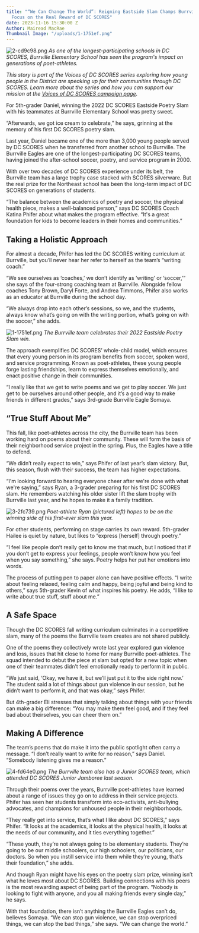 ```yaml
---
title: "“We Can Change The World”: Reigning Eastside Slam Champs Burrville Elementary
  Focus on the Real Reward of DC SCORES"
date: 2023-11-16 15:30:00 Z
Author: Mairead MacRae
Thumbnail Image: "/uploads/1-1751ef.png"
---
```


![2-cd9c98.png](/uploads/2-cd9c98.png)
*As one of the longest-participating schools in DC SCORES, Burrville Elementary School has seen the program's impact on generations of poet-athletes.*




















*This story is part of the Voices of DC SCORES series exploring how young people in the District are speaking up for their communities through DC SCORES. Learn more about the series and how you can support our mission at the [Voices of DC SCORES campaign page](https://give.dcscores.org/campaign/giving-tuesday-eoy-2023/c537061).*

For 5th-grader Daniel, winning the 2022 DC SCORES Eastside Poetry Slam with his teammates at Burrville Elementary School was pretty sweet. 

“Afterwards, we got ice cream to celebrate,” he says, grinning at the memory of his first DC SCORES poetry slam. 

Last year, Daniel became one of the more than 3,000 young people served by DC SCORES when he transferred from another school to Burrville. The Burrville Eagles are one of the longest-participating DC SCORES teams, having joined the after-school soccer, poetry, and service program in 2000. 

With over two decades of DC SCORES experience under its belt, the Burrville team has a large trophy case stacked with SCORES silverware. But the real prize for the Northeast school has been the long-term impact of DC SCORES on generations of students. 

“The balance between the academics of poetry and soccer, the physical health piece, makes a well-balanced person,” says DC SCORES Coach Katina Phifer about what makes the program effective. “It's a great foundation for kids to become leaders in their homes and communities.”

## Taking a Holistic Approach

For almost a decade, Phifer has led the DC SCORES writing curriculum at Burrville, but you’ll never hear her refer to herself as the team’s “writing coach.”

“We see ourselves as ‘coaches,’ we don’t identify as ‘writing’ or ‘soccer,’” she says of the four-strong coaching team at Burrville. Alongside fellow coaches Tony Brown, Daryl Forte, and Andrea Timmons, Phifer also works as an educator at Burrville during the school day.

“We always drop into each other’s sessions, so we, and the students, always know what’s going on with the writing portion, what’s going on with the soccer,” she adds.

![1-1751ef.png](/uploads/1-1751ef.png)
*The Burrville team celebrates their 2022 Eastside Poetry Slam win.*

The approach exemplifies DC SCORES’ whole-child model, which ensures that every young person in its program benefits from soccer, spoken word, and service programming. Known as poet-athletes, these young people forge lasting friendships, learn to express themselves emotionally, and enact positive change in their communities. 

“I really like that we get to write poems and we get to play soccer. We just get to be ourselves around other people, and it’s a good way to make friends in different grades,” says 3rd-grade Burrville Eagle Somaya. 

## “True Stuff About Me”

This fall, like poet-athletes across the city, the Burrville team has been working hard on poems about their community. These will form the basis of their neighborhood service project in the spring. Plus, the Eagles have a title to defend. 

“We didn’t really expect to win,” says Phifer of last year’s slam victory. But, this season, flush with their success, the team has higher expectations. 

“I'm looking forward to hearing everyone cheer after we're done with what we're saying,” says Ryan, a 3-grader preparing for his first DC SCORES slam. He remembers watching his older sister lift the slam trophy with Burrville last year, and he hopes to make it a family tradition.

![3-2fc739.png](/uploads/3-2fc739.png)
*Poet-athlete Ryan (pictured left) hopes to be on the winning side of his first-ever slam this year.*

For other students, performing on stage carries its own reward. 5th-grader Hailee is quiet by nature, but likes to “express [herself] through poetry.”

“I feel like people don’t really get to know me that much, but I noticed that if you don’t get to express your feelings, people won’t know how you feel when you say something,” she says. Poetry helps her put her emotions into words. 

The process of putting pen to paper alone can have positive effects. “I write about feeling relaxed, feeling calm and happy, being joyful and being kind to others,” says 5th-grader Kevin of what inspires his poetry. He adds, “I like to write about true stuff, stuff about me.”

## A Safe Space

Though the DC SCORES fall writing curriculum culminates in a competitive slam, many of the poems the Burrville team creates are not shared publicly. 

One of the poems they collectively wrote last year explored gun violence and loss, issues that hit close to home for many Burrville poet-athletes. The squad intended to debut the piece at slam but opted for a new topic when one of their teammates didn’t feel emotionally ready to perform it in public. 

“We just said, ‘Okay, we have it, but we’ll just put it to the side right now.’ The student said a lot of things about gun violence in our session, but he didn’t want to perform it, and that was okay,” says Phifer. 

But 4th-grader Eli stresses that simply talking about things with your friends can make a big difference: “You may make them feel good, and if they feel bad about theirselves, you can cheer them on.” 

## Making A Difference

The team’s poems that do make it into the public spotlight often carry a message. “I don’t really want to write for no reason,” says Daniel. “Somebody listening gives me a reason.”

![4-fd64e0.png](/uploads/4-fd64e0.png)
*The Burrville team also has a Junior SCORES team, which attended DC SCORES Junior Jamboree last season.* 

Through their poems over the years, Burrville poet-athletes have learned about a range of issues they go on to address in their service projects. Phifer has seen her students transform into eco-activists, anti-bullying advocates, and champions for unhoused people in their neighborhoods.

“They really get into service, that’s what I like about DC SCORES,” says Phifer. “It looks at the academics, it looks at the physical health, it looks at the needs of our community, and it ties everything together.”

“These youth, they’re not always going to be elementary students. They’re going to be our middle schoolers, our high schoolers, our politicians, our doctors. So when you instill service into them while they’re young, that’s their foundation,” she adds.

And though Ryan might have his eyes on the poetry slam prize, winning isn’t what he loves most about DC SCORES. Building connections with his peers is the most rewarding aspect of being part of the program. “Nobody is looking to fight with anyone, and you all making friends every single day,” he says.

With that foundation, there isn’t anything the Burrville Eagles can’t do, believes Somaya. “We can stop gun violence, we can stop overpriced things, we can stop the bad things,” she says. “We can change the world.”